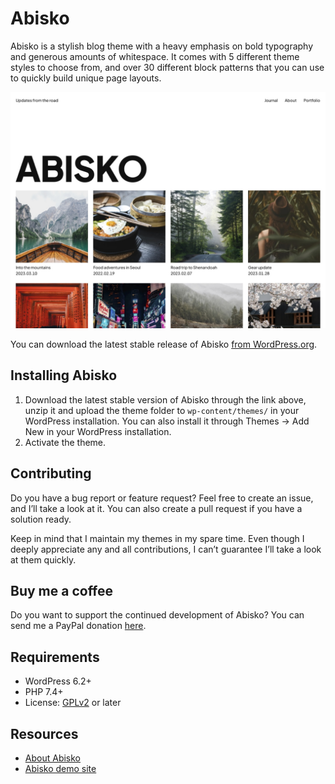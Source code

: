 # Abisko

Abisko is a stylish blog theme with a heavy emphasis on bold typography and generous amounts of whitespace. It comes with 5 different theme styles to choose from, and over 30 different block patterns that you can use to quickly build unique page layouts.

![Abisko](https://github.com/andersnoren/abisko/blob/main/screenshot.jpg)

You can download the latest stable release of Abisko [from WordPress.org](https://wordpress.org/themes/abisko/).

## Installing Abisko
1. Download the latest stable version of Abisko through the link above, unzip it and upload the theme folder to `wp-content/themes/` in your WordPress installation. You can also install it through Themes → Add New in your WordPress installation.
2. Activate the theme.

## Contributing
Do you have a bug report or feature request? Feel free to create an issue, and I’ll take a look at it. You can also create a pull request if you have a solution ready. 

Keep in mind that I maintain my themes in my spare time. Even though I deeply appreciate any and all contributions, I can’t guarantee I’ll take a look at them quickly.

## Buy me a coffee
Do you want to support the continued development of Abisko? You can send me a PayPal donation [here](https://www.paypal.com/cgi-bin/webscr?cmd=_donations&business=anders%40andersnoren%2ese&lc=US&item_name=Free%20WordPress%20Themes%20from%20Anders%20Noren&currency_code=USD&bn=PP%2dDonationsBF%3abtn_donateCC_LG%2egif%3aNonHosted).

## Requirements
- WordPress 6.2+
- PHP 7.4+
- License: [GPLv2](https://www.gnu.org/licenses/gpl-2.0.html) or later

## Resources
- [About Abisko](https://andersnoren.se/teman/abisko-wordpress-theme/)
- [Abisko demo site](https://andersnoren.se/themes/abisko/)
